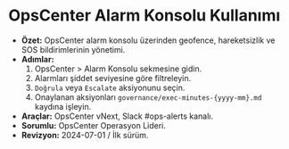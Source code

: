 # OpsCenter Alarm Konsolu Kullanımı

- **Özet:** OpsCenter alarm konsolu üzerinden geofence, hareketsizlik ve SOS bildirimlerinin yönetimi.
- **Adımlar:**
  1. OpsCenter > Alarm Konsolu sekmesine gidin.
  2. Alarmları şiddet seviyesine göre filtreleyin.
  3. `Doğrula` veya `Escalate` aksiyonunu seçin.
  4. Onaylanan aksiyonları `governance/exec-minutes-{yyyy-mm}.md` kaydına işleyin.
- **Araçlar:** OpsCenter vNext, Slack #ops-alerts kanalı.
- **Sorumlu:** OpsCenter Operasyon Lideri.
- **Revizyon:** 2024-07-01 / İlk sürüm.

